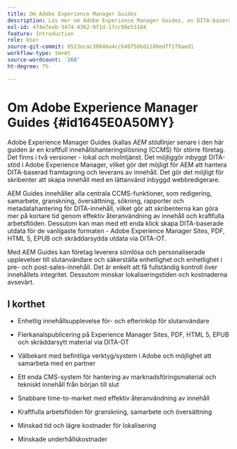 ```yaml
---
title: Om Adobe Experience Manager Guides
description: Läs mer om Adobe Experience Manager Guides, en DITA-baserad lösning för innehållshantering i storföretagsklass. Lär dig om fördelarna med AEM Guides.
exl-id: 474e7eab-3474-4362-9f1d-17cc98e53184
feature: Introduction
role: User
source-git-commit: 0513ecac38840a4cc649758bd1180edff1f8aed1
workflow-type: tm+mt
source-wordcount: '268'
ht-degree: 7%

---
```


# Om Adobe Experience Manager Guides {#id1645E0A50MY}

Adobe Experience Manager Guides \(kallas *AEM stödlinjer* senare i den här guiden är en kraftfull innehållshanteringslösning \(CCMS\) för större företag. Det finns i två versioner - lokal och molntjänst. Det möjliggör inbyggt DITA-stöd i Adobe Experience Manager, vilket gör det möjligt för AEM att hantera DITA-baserad framtagning och leverans av innehåll. Det gör det möjligt för skribenter att skapa innehåll med en lättanvänd inbyggd webbredigerare.

AEM Guides innehåller alla centrala CCMS-funktioner, som redigering, samarbete, granskning, översättning, sökning, rapporter och metadatahantering för DITA-innehåll, vilket gör att skribenterna kan göra mer på kortare tid genom effektiv återanvändning av innehåll och kraftfulla arbetsflöden. Dessutom kan man med ett enda klick skapa DITA-baserade utdata för de vanligaste formaten - Adobe Experience Manager Sites, PDF, HTML 5, EPUB och skräddarsydda utdata via DITA-OT.

Med AEM Guides kan företag leverera sömlösa och personaliserade upplevelser till slutanvändare och säkerställa enhetlighet och enhetlighet i pre- och post-sales-innehåll. Det är enkelt att få fullständig kontroll över innehållets integritet. Dessutom minskar lokaliseringstiden och kostnaderna avsevärt.

## I korthet

- Enhetlig innehållsupplevelse för- och efterinköp för slutanvändare

- Flerkanalspublicering på Experience Manager Sites, PDF, HTML 5, EPUB och skräddarsytt material via DITA-OT

- Välbekant med befintliga verktyg/system i Adobe och möjlighet att samarbeta med en partner

- Ett enda CMS-system för hantering av marknadsföringsmaterial och tekniskt innehåll från början till slut

- Snabbare time-to-market med effektiv återanvändning av innehåll

- Kraftfulla arbetsflöden för granskning, samarbete och översättning

- Minskad tid och lägre kostnader för lokalisering

- Minskade underhållskostnader
